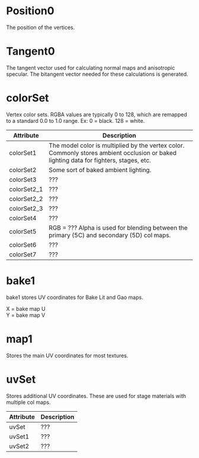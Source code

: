 # Position0
The position of the vertices.

# Tangent0
The tangent vector used for calculating normal maps and anisotropic specular. The bitangent vector needed for these calculations is generated.

# colorSet
Vertex color sets. RGBA values are typically 0 to 128, which are remapped to a standard 0.0 to 1.0 range. Ex: 0 = black. 128 = white.

| Attribute | Description |
| --- | --- |
| colorSet1 | The model color is multiplied by the vertex color. Commonly stores ambient occlusion or baked lighting data for fighters, stages, etc. |
| colorSet2 | Some sort of baked ambient lighting. |
| colorSet3 | ??? |
| colorSet2_1 | ??? |
| colorSet2_2 | ??? |
| colorSet2_3 | ??? |
| colorSet4 | ??? |
| colorSet5 | RGB = ??? Alpha is used for blending between the primary (5C) and secondary (5D) col maps.  |
| colorSet6 | ??? |
| colorSet7 | ??? |

# bake1
bake1 stores UV coordinates for Bake Lit and Gao maps.

X = bake map U  
Y = bake map V  

# map1
Stores the main UV coordinates for most textures.

# uvSet
Stores additional UV coordinates. These are used for stage materials with multiple col maps.

| Attribute | Description |
| --- | --- |
| uvSet | ??? |
| uvSet1 | ??? |
| uvSet2 | ??? |
